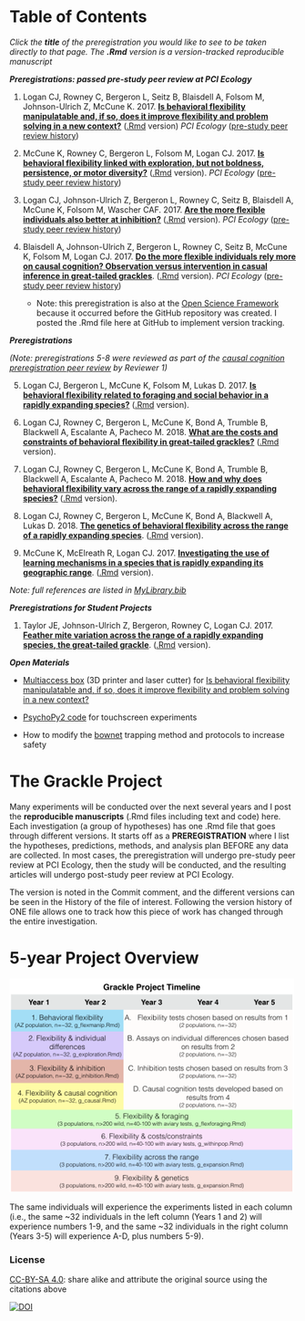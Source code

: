 # Table of Contents

*Click the **title** of the preregistration you would like to see to be taken directly to that page. The **.Rmd** version is a version-tracked reproducible manuscript*

***Preregistrations: passed pre-study peer review at PCI Ecology***

1. Logan CJ, Rowney C, Bergeron L, Seitz B, Blaisdell A, Folsom M, Johnson-Ulrich Z, McCune K. 2017. **[Is behavioral flexibility manipulatable and, if so, does it improve flexibility and problem solving in a new context?](http://corinalogan.com/Preregistrations/g_flexmanip.html)** ([.Rmd](https://github.com/corinalogan/grackles/blob/master/Files/Preregistrations/g_flexmanip.Rmd) version) *PCI Ecology* ([pre-study peer review history](https://ecology.peercommunityin.org/public/rec?id=17&reviews=True))

2. McCune K, Rowney C, Bergeron L, Folsom M, Logan CJ. 2017. **[Is behavioral flexibility linked with exploration, but not boldness, persistence, or motor diversity?](http://corinalogan.com/Preregistrations/g_exploration.html)** ([.Rmd](https://github.com/corinalogan/grackles/blob/master/Files/Preregistrations/g_exploration.Rmd) version). *PCI Ecology* ([pre-study peer review history](https://ecology.peercommunityin.org/public/rec?id=29&reviews=True))

3. Logan CJ, Johnson-Ulrich Z, Bergeron L, Rowney C, Seitz B, Blaisdell A, McCune K, Folsom M, Wascher CAF. 2017. **[Are the more flexible individuals also better at inhibition?](http://corinalogan.com/Preregistrations/g_inhibition.html)** ([.Rmd](https://github.com/corinalogan/grackles/blob/master/Files/Preregistrations/g_inhibition.Rmd) version). *PCI Ecology* ([pre-study peer review history](https://ecology.peercommunityin.org/public/rec?id=32&reviews=True))

4. Blaisdell A, Johnson-Ulrich Z, Bergeron L, Rowney C, Seitz B, McCune K, Folsom M, Logan CJ. 2017. **[Do the more flexible individuals rely more on causal cognition? Observation versus intervention in casual inference in great-tailed grackles](http://corinalogan.com/Preregistrations/g_causal.html)**. ([.Rmd](https://github.com/corinalogan/grackles/blob/master/Files/Preregistrations/g_causal.Rmd) version). *PCI Ecology* ([pre-study peer review history](https://ecology.peercommunityin.org/public/rec?id=25&reviews=True))
   - Note: this preregistration is also at the [Open Science Framework](https://osf.io/g5tnh/) because it occurred before the GitHub repository was created. I posted the .Rmd file here at GitHub to implement version tracking. 

***Preregistrations***

*(Note: preregistrations 5-8 were reviewed as part of the [causal cognition preregistration peer review](https://ecology.peercommunityin.org/public/rec?id=25&reviews=True) by Reviewer 1)*

5. Logan CJ, Bergeron L, McCune K, Folsom M, Lukas D. 2017. **[Is behavioral flexibility related to foraging and social behavior in a rapidly expanding species?](http://corinalogan.com/Preregistrations/g_flexforaging.html)** ([.Rmd](https://github.com/corinalogan/grackles/blob/master/Files/Preregistrations/g_flexforaging.Rmd) version).

6. Logan CJ, Rowney C, Bergeron L, McCune K, Bond A, Trumble B, Blackwell A, Escalante A, Pacheco M. 2018. **[What are the costs and constraints of behavioral flexibility in great-tailed grackles?](http://corinalogan.com/Preregistrations/g_withinpop.html)** ([.Rmd](https://github.com/corinalogan/grackles/blob/master/Files/Preregistrations/g_withinpop.Rmd) version). 

7. Logan CJ, Rowney C, Bergeron L, McCune K, Bond A, Trumble B, Blackwell A, Escalante A, Pacheco M. 2018. **[How and why does behavioral flexibility vary across the range of a rapidly expanding species?](http://corinalogan.com/Preregistrations/g_expansion.html)** ([.Rmd](https://github.com/corinalogan/grackles/blob/master/Files/Preregistrations/g_expansion.Rmd) version). 

8. Logan CJ, Rowney C, Bergeron L, McCune K, Bond A, Blackwell A, Lukas D. 2018. **[The genetics of behavioral flexibility across the range of a rapidly expanding species](http://corinalogan.com/Preregistrations/g_flexgenes.html)**. ([.Rmd](https://github.com/corinalogan/grackles/blob/master/Files/Preregistrations/g_flexgenes.Rmd) version). 

9. McCune K, McElreath R, Logan CJ. 2017. **[Investigating the use of learning mechanisms in a species that is rapidly expanding its geographic range](http://corinalogan.com/Preregistrations/g_sociallearning.html)**. ([.Rmd](https://github.com/corinalogan/grackles/blob/master/Files/Preregistrations/g_sociallearning.Rmd) version). 

*Note: full references are listed in [MyLibrary.bib](./Files/MyLibrary.bib)*

***Preregistrations for Student Projects***

1. Taylor JE, Johnson-Ulrich Z, Bergeron, Rowney C, Logan CJ. 2017. **[Feather mite variation across the range of a rapidly expanding species, the great-tailed grackle](https://github.com/corinalogan/grackles/blob/master/EasyToReadFiles/g_feathermites.md)**. ([.Rmd](https://github.com/corinalogan/grackles/blob/master/Files/Preregistrations/g_feathermites.Rmd) version).

***Open Materials***

- [Multiaccess box](https://github.com/corinalogan/grackles/tree/master/Files/MultiaccessBoxDesignFiles) (3D printer and laser cutter) for [Is behavioral flexibility manipulatable and, if so, does it improve flexibility and problem solving in a new context?](https://github.com/corinalogan/grackles/blob/master/EasyToReadFiles/g_flexmanip.md)

 - [PsychoPy2 code](https://github.com/corinalogan/grackles/tree/master/Files/TouchscreenPsychoPy2code) for touchscreen experiments
 
 - How to modify the [bownet](https://gitlab.com/corinalogan/the-grackle-project/blob/master/README.md) trapping method and protocols to increase safety

# The Grackle Project

Many experiments will be conducted over the next several years and I post the **reproducible manuscripts** (.Rmd files including text and code) here. Each investigation (a group of hypotheses) has one .Rmd file that goes through different versions. It starts off as a **PREREGISTRATION** where I list the hypotheses, predictions, methods, and analysis plan BEFORE any data are collected. In most cases, the preregistration will undergo pre-study peer review at PCI Ecology, then the study will be conducted, and the resulting articles will undergo post-study peer review at PCI Ecology.

The version is noted in the Commit comment, and the different versions can be seen in the History of the file of interest. Following the version history of ONE file allows one to track how this piece of work has changed through the entire investigation.

# 5-year Project Overview

<img src="./Files/GrackleProjectTimeline.png" width=500>

The same individuals will experience the experiments listed in each column (i.e., the same ~32 individuals in the left column (Years 1 and 2) will experience numbers 1-9, and the same ~32 individuals in the right column (Years 3-5) will experience A-D, plus numbers 5-9).

### License

[CC-BY-SA 4.0](https://creativecommons.org/licenses/by-sa/4.0/legalcode): share alike and attribute the original source using the citations above

[![DOI](https://zenodo.org/badge/109032304.svg)](https://zenodo.org/badge/latestdoi/109032304)
